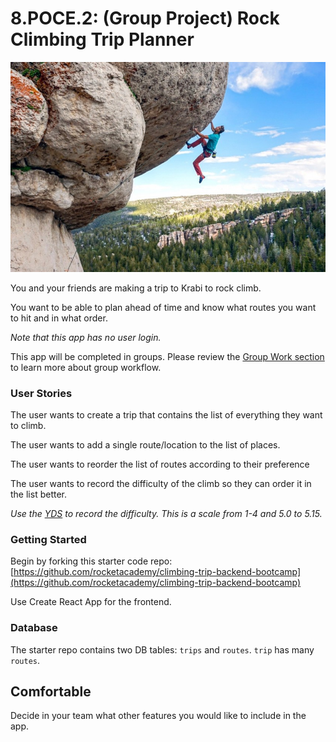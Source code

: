 # 8.POCE.2: \(Group Project\) Rock Climbing Trip Planner

![](../../.gitbook/assets/279616_31645_l2.jpg)

You and your friends are making a trip to Krabi to rock climb.

You want to be able to plan ahead of time and know what routes you want to hit and in what order.

_Note that this app has no user login._

This app will be completed in groups. Please review the [Group Work section](../../course-logistics/group-work.md) to learn more about group workflow.

### User Stories

The user wants to create a trip that contains the list of everything they want to climb.

The user wants to add a single route/location to the list of places.

The user wants to reorder the list of routes according to their preference

The user wants to record the difficulty of the climb so they can order it in the list better.

_Use the_ [_YDS_](https://en.wikipedia.org/wiki/Yosemite_Decimal_System) _to record the difficulty. This is a scale from 1-4 and 5.0 to 5.15._

### Getting Started

Begin by forking this starter code repo: [https://github.com/rocketacademy/climbing-trip-backend-bootcamp](https://github.com/rocketacademy/climbing-trip-backend-bootcamp)

Use Create React App for the frontend.

### Database

The starter repo contains two DB tables: `trips` and `routes`. `trip` has many `routes`.

## Comfortable

Decide in your team what other features you would like to include in the app.



